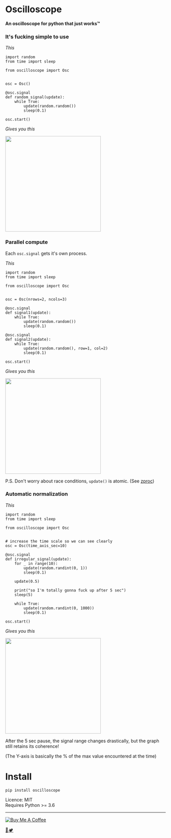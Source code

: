 # Oscilloscope
**An oscilloscope for python that just works™**


### It's fucking simple to use

*This*

```python3
import random
from time import sleep

from oscilloscope import Osc


osc = Osc()

@osc.signal
def random_signal(update):
    while True:
        update(random.random())
        sleep(0.1)
        
osc.start()
```

*Gives you this*

<img src="https://i.imgur.com/jB3wzgT.png" height="300" />

### Parallel compute

Each `osc.signal` gets it's own process.

*This*

```python3
import random
from time import sleep

from oscilloscope import Osc


osc = Osc(nrows=2, ncols=3)

@osc.signal
def signal1(update):
    while True:
        update(random.random())
        sleep(0.1)

@osc.signal
def signal2(update):
    while True:
        update(random.random(), row=1, col=2)
        sleep(0.1)

osc.start()
```

*Gives you this*

<img src="https://i.imgur.com/JWHQ9Da.png" height="300" />

P.S. Don't worry about race conditions, `update()` is atomic. (See [zproc](https://github.com/pycampers/zproc))

### Automatic normalization

*This*
```python3
import random
from time import sleep

from oscilloscope import Osc


# increase the time scale so we can see clearly
osc = Osc(time_axis_sec=10)

@osc.signal
def irregular_signal(update):
    for _ in range(10):
        update(random.randint(0, 1))
        sleep(0.1)

    update(0.5)

    print("so I'm totally gonna fuck up after 5 sec")
    sleep(5)

    while True:
        update(random.randint(0, 1000))
        sleep(0.1)

osc.start()
```

*Gives you this*

<img src="https://i.imgur.com/8TYCaaK.png" height="300" />

After the 5 sec pause, the signal range changes drastically, but the graph still retains its coherence!

(The Y-axis is basically the % of the max value encountered at the time)


# Install


`pip install oscilloscope`

Licence: MIT<br>
Requires Python >= 3.6

---

<a href="https://www.buymeacoffee.com/u75YezVri" target="_blank"><img src="https://www.buymeacoffee.com/assets/img/custom_images/black_img.png" alt="Buy Me A Coffee" style="height: auto !important;width: auto !important;" ></a>

[🐍🏕️](http://www.pycampers.com/)